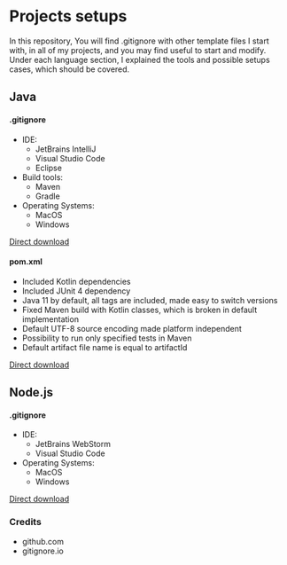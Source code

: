 # Projects setups
In this repository, You will find .gitignore with other template files I start with, in all of my projects, and you may find useful to start and modify.
Under each language section, I explained the tools and possible setups cases, which should be covered.
## Java
#### .gitignore
- IDE:
    - JetBrains IntelliJ
    - Visual Studio Code
    - Eclipse
- Build tools: 
    - Maven
    - Gradle
- Operating Systems:
    - MacOS
    - Windows

[Direct download](Java/.gitignore)

#### pom.xml
 - Included Kotlin dependencies
 - Included JUnit 4 dependency
 - Java 11 by default, all tags are included, made easy to switch versions
 - Fixed Maven build with Kotlin classes, which is broken in default implementation
 - Default UTF-8 source encoding made platform independent
 - Possibility to run only specified tests in Maven
 - Default artifact file name is equal to artifactId
 
 [Direct download](Java/pom.xml)

## Node.js
#### .gitignore
- IDE:
    - JetBrains WebStorm
    - Visual Studio Code
- Operating Systems:
    - MacOS
    - Windows
    
 [Direct download](Node.js/.gitignore)

### Credits
 - github.com
 - gitignore.io